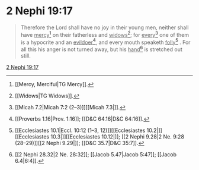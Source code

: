 # 2 Nephi 19:17

> Therefore the Lord shall have no joy in their young men, neither shall have <u>mercy</u>[^a] on their fatherless and <u>widows</u>[^b]; for <u>every</u>[^c] one of them is a hypocrite and an <u>evildoer</u>[^d], and every mouth speaketh <u>folly</u>[^e] . For all this his anger is not turned away, but his <u>hand</u>[^f] is stretched out still.

[2 Nephi 19:17](https://www.churchofjesuschrist.org/study/scriptures/bofm/2-ne/19?lang=eng&id=p17#p17)


[^a]: [[Mercy, Merciful|TG Mercy]].  
[^b]: [[Widows|TG Widows]].  
[^c]: [[Micah 7.2|Micah 7:2 (2–3)]][[Micah 7.3|]].  
[^d]: [[Proverbs 1.16|Prov. 1:16]]; [[D&C 64.16|D&C 64:16]].  
[^e]: [[Ecclesiastes 10.1|Eccl. 10:12 (1–3, 12)]][[Ecclesiastes 10.2|]][[Ecclesiastes 10.3|]][[Ecclesiastes 10.12|]]; [[2 Nephi 9.28|2 Ne. 9:28 (28–29)]][[2 Nephi 9.29|]]; [[D&C 35.7|D&C 35:7]].  
[^f]: [[2 Nephi 28.32|2 Ne. 28:32]]; [[Jacob 5.47|Jacob 5:47]]; [[Jacob 6.4|6:4]].  
